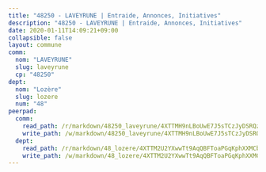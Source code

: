 ```yaml
---
title: "48250 - LAVEYRUNE | Entraide, Annonces, Initiatives"
description: "48250 - LAVEYRUNE | Entraide, Annonces, Initiatives"
date: 2020-01-11T14:09:21+09:00
collapsible: false
layout: commune
comm:
  nom: "LAVEYRUNE"
  slug: laveyrune
  cp: "48250"
dept:
  nom: "Lozère"
  slug: lozere
  num: "48"
peerpad:
  comm:
    read_path: /r/markdown/48250_laveyrune/4XTTMH9nLBoUwE7J5sTCzJyDSRQzZUkTKmijYKRW92wFb9p73
    write_path: /w/markdown/48250_laveyrune/4XTTMH9nLBoUwE7J5sTCzJyDSRQzZUkTKmijYKRW92wFb9p73-K3TgTsE1eSqNAeLUfHi76JT6EoTNurw9nwB5Jm9qosfz9QMWWWkH8VWHz64oxJzWrW7THjSNgU6jdswjXDz8jJT7HCRZLmayKEQULuKzr8e7vb8VLmupfJNtx88nCgTKcLvJrdku
  dept:
    read_path: /r/markdown/48_lozere/4XTTM2U2YXwwTt9AqQBFToaPGqKphXXMCbRQJd3ieCWApZKhp
    write_path: /w/markdown/48_lozere/4XTTM2U2YXwwTt9AqQBFToaPGqKphXXMCbRQJd3ieCWApZKhp-K3TgU8LFw2VbEvF8YT63nrQb5nBCHp3LkChLkTGaYr9v91U6euBJvc2gC6ZE26iQLtBcf6bgLU5YQs5jKcnyLY5qYAH3MFy4H4ZDybCAkb97J6HGTY7nKmFopGDHEk7j5murpeJa
---
```


